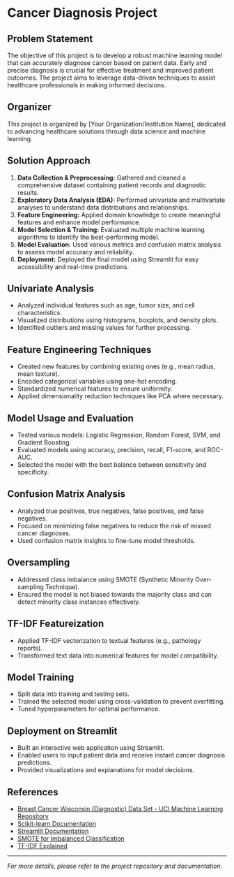 # Cancer Diagnosis Project

## Problem Statement
The objective of this project is to develop a robust machine learning model that can accurately diagnose cancer based on patient data. Early and precise diagnosis is crucial for effective treatment and improved patient outcomes. The project aims to leverage data-driven techniques to assist healthcare professionals in making informed decisions.

## Organizer
This project is organized by [Your Organization/Institution Name], dedicated to advancing healthcare solutions through data science and machine learning.

## Solution Approach
1. **Data Collection & Preprocessing:** Gathered and cleaned a comprehensive dataset containing patient records and diagnostic results.
2. **Exploratory Data Analysis (EDA):** Performed univariate and multivariate analyses to understand data distributions and relationships.
3. **Feature Engineering:** Applied domain knowledge to create meaningful features and enhance model performance.
4. **Model Selection & Training:** Evaluated multiple machine learning algorithms to identify the best-performing model.
5. **Model Evaluation:** Used various metrics and confusion matrix analysis to assess model accuracy and reliability.
6. **Deployment:** Deployed the final model using Streamlit for easy accessibility and real-time predictions.

## Univariate Analysis
- Analyzed individual features such as age, tumor size, and cell characteristics.
- Visualized distributions using histograms, boxplots, and density plots.
- Identified outliers and missing values for further processing.

## Feature Engineering Techniques
- Created new features by combining existing ones (e.g., mean radius, mean texture).
- Encoded categorical variables using one-hot encoding.
- Standardized numerical features to ensure uniformity.
- Applied dimensionality reduction techniques like PCA where necessary.

## Model Usage and Evaluation
- Tested various models: Logistic Regression, Random Forest, SVM, and Gradient Boosting.
- Evaluated models using accuracy, precision, recall, F1-score, and ROC-AUC.
- Selected the model with the best balance between sensitivity and specificity.

## Confusion Matrix Analysis
- Analyzed true positives, true negatives, false positives, and false negatives.
- Focused on minimizing false negatives to reduce the risk of missed cancer diagnoses.
- Used confusion matrix insights to fine-tune model thresholds.

## Oversampling
- Addressed class imbalance using SMOTE (Synthetic Minority Over-sampling Technique).
- Ensured the model is not biased towards the majority class and can detect minority class instances effectively.

## TF-IDF Featureization
- Applied TF-IDF vectorization to textual features (e.g., pathology reports).
- Transformed text data into numerical features for model compatibility.

## Model Training
- Split data into training and testing sets.
- Trained the selected model using cross-validation to prevent overfitting.
- Tuned hyperparameters for optimal performance.

## Deployment on Streamlit
- Built an interactive web application using Streamlit.
- Enabled users to input patient data and receive instant cancer diagnosis predictions.
- Provided visualizations and explanations for model decisions.

## References
- [Breast Cancer Wisconsin (Diagnostic) Data Set - UCI Machine Learning Repository](https://archive.ics.uci.edu/ml/datasets/Breast+Cancer+Wisconsin+%28Diagnostic%29)
- [Scikit-learn Documentation](https://scikit-learn.org/stable/)
- [Streamlit Documentation](https://docs.streamlit.io/)
- [SMOTE for Imbalanced Classification](https://imbalanced-learn.org/stable/references/generated/imblearn.over_sampling.SMOTE.html)
- [TF-IDF Explained](https://scikit-learn.org/stable/modules/feature_extraction.html#text-feature-extraction)

---

*For more details, please refer to the project repository and documentation.*